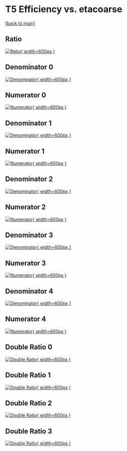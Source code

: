 # T5 Efficiency vs. etacoarse

[[back to main](./)]



## Ratio

[![Ratio](../mtv/var/T5_loweta_13_1_eff_etacoarse.png){ width=600px }](../mtv/var/T5_loweta_13_1_eff_etacoarse.pdf)

## Denominator 0

[![Denominator](../mtv/den/T5_loweta_13_1_eff_etacoarse_den0.png){ width=600px }](../mtv/den/T5_loweta_13_1_eff_etacoarse_den0.pdf)

## Numerator 0

[![Numerator](../mtv/num/T5_loweta_13_1_eff_etacoarse_num0.png){ width=600px }](../mtv/num/T5_loweta_13_1_eff_etacoarse_num0.pdf)

## Denominator 1

[![Denominator](../mtv/den/T5_loweta_13_1_eff_etacoarse_den1.png){ width=600px }](../mtv/den/T5_loweta_13_1_eff_etacoarse_den1.pdf)

## Numerator 1

[![Numerator](../mtv/num/T5_loweta_13_1_eff_etacoarse_num1.png){ width=600px }](../mtv/num/T5_loweta_13_1_eff_etacoarse_num1.pdf)

## Denominator 2

[![Denominator](../mtv/den/T5_loweta_13_1_eff_etacoarse_den2.png){ width=600px }](../mtv/den/T5_loweta_13_1_eff_etacoarse_den2.pdf)

## Numerator 2

[![Numerator](../mtv/num/T5_loweta_13_1_eff_etacoarse_num2.png){ width=600px }](../mtv/num/T5_loweta_13_1_eff_etacoarse_num2.pdf)

## Denominator 3

[![Denominator](../mtv/den/T5_loweta_13_1_eff_etacoarse_den3.png){ width=600px }](../mtv/den/T5_loweta_13_1_eff_etacoarse_den3.pdf)

## Numerator 3

[![Numerator](../mtv/num/T5_loweta_13_1_eff_etacoarse_num3.png){ width=600px }](../mtv/num/T5_loweta_13_1_eff_etacoarse_num3.pdf)

## Denominator 4

[![Denominator](../mtv/den/T5_loweta_13_1_eff_etacoarse_den4.png){ width=600px }](../mtv/den/T5_loweta_13_1_eff_etacoarse_den4.pdf)

## Numerator 4

[![Numerator](../mtv/num/T5_loweta_13_1_eff_etacoarse_num4.png){ width=600px }](../mtv/num/T5_loweta_13_1_eff_etacoarse_num4.pdf)

## Double Ratio 0

[![Double Ratio](../mtv/ratio/T5_loweta_13_1_eff_etacoarse_ratio0.png){ width=600px }](../mtv/ratio/T5_loweta_13_1_eff_etacoarse_ratio0.pdf)

## Double Ratio 1

[![Double Ratio](../mtv/ratio/T5_loweta_13_1_eff_etacoarse_ratio1.png){ width=600px }](../mtv/ratio/T5_loweta_13_1_eff_etacoarse_ratio1.pdf)

## Double Ratio 2

[![Double Ratio](../mtv/ratio/T5_loweta_13_1_eff_etacoarse_ratio2.png){ width=600px }](../mtv/ratio/T5_loweta_13_1_eff_etacoarse_ratio2.pdf)

## Double Ratio 3

[![Double Ratio](../mtv/ratio/T5_loweta_13_1_eff_etacoarse_ratio3.png){ width=600px }](../mtv/ratio/T5_loweta_13_1_eff_etacoarse_ratio3.pdf)

